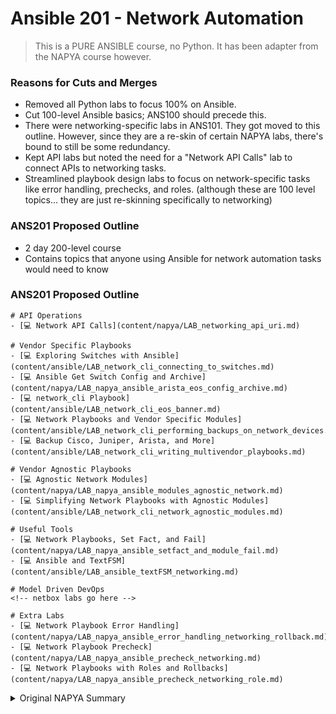 # Ansible 201 - Network Automation
> This is a PURE ANSIBLE course, no Python. It has been adapter from the NAPYA course however.

### Reasons for Cuts and Merges

- Removed all Python labs to focus 100% on Ansible.
- Cut 100-level Ansible basics; ANS100 should precede this.
- There were networking-specific labs in ANS101. They got moved to this outline. However, since they are a re-skin of certain NAPYA labs, there's bound to still be some redundancy.
- Kept API labs but noted the need for a "Network API Calls" lab to connect APIs to networking tasks.
- Streamlined playbook design labs to focus on network-specific tasks like error handling, prechecks, and roles. (although these are 100 level topics... they are just re-skinning specifically to networking)

### ANS201 Proposed Outline
- 2 day 200-level course
- Contains topics that anyone using Ansible for network automation tasks would need to know

### ANS201 Proposed Outline

```
# API Operations
- [💻 Network API Calls](content/napya/LAB_networking_api_uri.md)

# Vendor Specific Playbooks
- [💻 Exploring Switches with Ansible](content/ansible/LAB_network_cli_connecting_to_switches.md)
- [💻 Ansible Get Switch Config and Archive](content/napya/LAB_napya_ansible_arista_eos_config_archive.md) 
- [💻 network_cli Playbook](content/ansible/LAB_network_cli_eos_banner.md)
- [💻 Network Playbooks and Vendor Specific Modules](content/ansible/LAB_network_cli_performing_backups_on_network_devices.md)
- [💻 Backup Cisco, Juniper, Arista, and More](content/ansible/LAB_network_cli_writing_multivendor_playbooks.md)

# Vendor Agnostic Playbooks
- [💻 Agnostic Network Modules](content/napya/LAB_napya_ansible_modules_agnostic_network.md)
- [💻 Simplifying Network Playbooks with Agnostic Modules](content/ansible/LAB_network_cli_network_agnostic_modules.md)

# Useful Tools
- [💻 Network Playbooks, Set Fact, and Fail](content/napya/LAB_napya_ansible_setfact_and_module_fail.md)
- [💻 Ansible and TextFSM](content/ansible/LAB_ansible_textFSM_networking.md)

# Model Driven DevOps
<!-- netbox labs go here -->

# Extra Labs
- [💻 Network Playbook Error Handling](content/napya/LAB_napya_ansible_error_handling_networking_rollback.md)
- [💻 Network Playbook Precheck](content/napya/LAB_napya_ansible_precheck_networking.md)
- [💻 Network Playbooks with Roles and Rollbacks](content/napya/LAB_napya_ansible_precheck_networking_role.md)

```

<details>
<summary>Original NAPYA Summary</summary>

```
# Python and Ansible Overlap
- [💬 Introducing Python](content/napya/LECTURE_napya_intro_to_ansible_python.md)
- [💻 Getting dir(obj) help() and pydoc](methodhelp.md)
- [💬 Data Types for Python and Ansible](content/napya/LECTURE_napya_python_data_types.md)
- [💻 Python Lists](content/napya/LAB_napya_lists_with_python.md)
- [💻 Python Dictionaries](content/napya/LAB_napya_dict_with_python.md)
- [💬 Ansible Playbook Components](content/napya/LECTURE_napya_ansible_playbook_components.md)
- [💻 Running a Playbook](content/ansible/LAB_running_a_playbook.md)
- [💻 Debug and URI Module](content/napya/LAB_napya_ansible_module_debug.md) 
- [💻 Debug, Loops, and YAML Lists](content/napya/LAB_napya_ansible_debug_and_loops.md) 

# API Operations
- [💬 RESTful APIs and JSON](content/napya/LECTURE_napya_rest_api_json.md)
- [💻 Exploring Open APIs](content/napya/LAB_napya_python_and_ansible_rest_open_api.md)
- [💻 Ansible Keywords: register and when](content/ansible/LAB_register_when_conditionals.md)
- [💻 API Tokens with Python and Ansible](content/napya/LAB_napya_rest_api_token_with_python_ansible.md)

# SSH Operations
- [💬 SSH Operations](content/napya/LECTURE_napya_ssh_operations.md)
- [💻 Paramiko vs Ansible - SSH with RSA Keys](content/napya/LAB_napya_paramiko_RSA_and_ansible.md)
- [💻 Paramiko - SFTP with UN and PW](content/napya/LAB_napya_paramiko_SFTP_and_ansible.md)
- [💬 Ansible for SSH operations](content/napya/LECTURE_napya_ssh_with_ansible.md)
- [💻 Ansible "raw" Module](content/napya/LAB_napya_ansible_module_raw.md)

# Ansible Tools 
- [💻 Jinja2 Filters](content/napya/LAB_napya_jinja_filters_with_ansible.md) 
- [💻 Ansible, Python Methods, and Jinja Filters](content/napya/LAB_napya_jinja_python_methods_ansible.md)

# Switches and Routers
- [💬 Netmiko](content/napya/LECTURE_napya_python_netmiko.md)
- [💻 Running Netmiko](content/napya/LAB_napya_python_netmiko.md)
- [💻 Network Playbooks, Set Fact, and Fail](content/napya/LAB_napya_ansible_setfact_and_module_fail.md)
- [💻 Ansible Get Switch Config and Archive](content/napya/LAB_napya_ansible_arista_eos_config_archive.md) 
- [💻 Agnostic Network Modules](content/napya/LAB_napya_ansible_modules_agnostic_network.md)
- [💻 Ansible and TextFSM](content/ansible/LAB_ansible_textFSM_networking.md)

# Playbook Design
- [💻 Network Playbook Error Handling](content/napya/LAB_napya_ansible_error_handling_networking_rollback.md)
- [💻 Network Playbook Precheck](content/napya/LAB_napya_ansible_precheck_networking.md)
- [💻 Network Playbooks with Roles and Rollbacks](content/napya/LAB_napya_ansible_precheck_networking_role.md)

# Ansible Workflow
- [💻 Ansible Collections](content/ansible/LAB_ansible_collections_intro.md)
- [💬 Ansible Workflow](content/napya/LAB_napya_ansible_workflow_with_scm.md)
- [💻 ansible-runner](content/mans/LAB_mans_ansiblerunner.md)

# Security
- [💻 Securing Playbooks with Vault](content/napya/LAB_napya_ansible_vault_for_networking.md)
- [💻 Playbook Vars Prompts](content/ansible/LAB_vars_prompts.md)

# Building out Playbooks
- [💻 Ansible Module - template](content/ansible/LAB_module_template.md)
- [💻 Ansible and APIs](content/napya/LAB_napya_ansible_tags_restful_apis.md)

# Python and Ansible
- [💻 Running a script with Ansible](content/napya/LAB_napya_ansible_running_scripts.md)
- [💻 YAML, JSON, Dynamic, and Cloud Inventories](content/ansible/LAB_dynamic_inventory.md)
- [💻 Writing an Ansible Module with Python](content/ansible/LAB_creating_an_ansible_module_2.md)
- [💻 When to Use Python or Ansible](content/napya/LAB_when_to_use_python_or_ansible.md)

# Playbook Tests
- [💻 Roles and Molecule](content/ansible/LAB_creating_roles_with_molecule.md)
```

</details>
